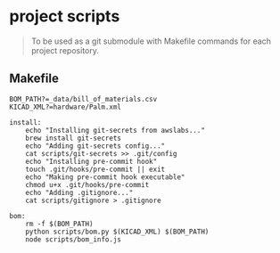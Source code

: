 # project scripts

> To be used as a git submodule with Makefile commands for each project repository.

## Makefile

```make
BOM_PATH?=_data/bill_of_materials.csv
KICAD_XML?=hardware/Palm.xml

install:
	echo "Installing git-secrets from awslabs..."
	brew install git-secrets
	echo "Adding git-secrets config..."
	cat scripts/git-secrets >> .git/config
	echo "Installing pre-commit hook"
	touch .git/hooks/pre-commit || exit
	echo "Making pre-commit hook executable"
	chmod u+x .git/hooks/pre-commit
	echo "Adding .gitignore..."
	cat scripts/gitignore > .gitignore

bom:
	rm -f $(BOM_PATH)
	python scripts/bom.py $(KICAD_XML) $(BOM_PATH)
	node scripts/bom_info.js
```
